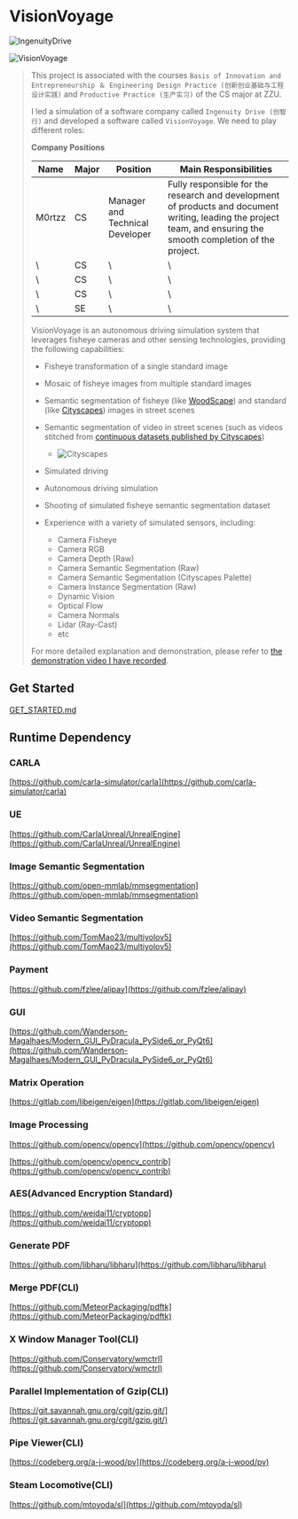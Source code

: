 # VisionVoyage

![IngenuityDrive](https://static.m0rtzz.com/images/Year:2024/Month:08/Day:15/14:23:37_IngenuityDrive.png)

![VisionVoyage](https://static.m0rtzz.com/images/Year:2024/Month:08/Day:15/13:54:06_VisionVoyage.png)

> This project is associated with the courses `Basis of Innovation and Entrepreneurship ＆ Engineering Design Practice (创新创业基础与工程设计实践)`  and `Productive Practice (生产实习)` of the CS major at ZZU.
>
> I led a simulation of a software company called `Ingenuity Drive (创智行)` and developed a software called `VisionVoyage`. We need to play different roles:
>
> **Company Positions**
>
> | Name   | Major | Position                        | Main Responsibilities                                        |
> | ------ | ----- | ------------------------------- | ------------------------------------------------------------ |
> | M0rtzz | CS    | Manager and Technical Developer | Fully responsible for the research and development of products and document writing, leading the project team, and ensuring the smooth completion of the project. |
> | \      | CS    | \                               | \                                                            |
> | \      | CS    | \                               | \                                                            |
> | \      | CS    | \                               | \                                                            |
> | \      | SE    | \                               | \                                                            |
>
> VisionVoyage is an autonomous driving simulation system that leverages  fisheye cameras and other sensing technologies, providing the following  capabilities:
>
> - Fisheye transformation of a single standard image
> - Mosaic of fisheye images from multiple standard images
> - Semantic segmentation of fisheye (like [WoodScape](https://woodscape.valeo.com/woodscape)) and standard (like [Cityscapes](https://www.cityscapes-dataset.com)) images in street scenes
> - Semantic segmentation of video in street scenes (such as videos stitched from [continuous datasets published by Cityscapes](https://www.cityscapes-dataset.com/downloads))
>   -  ![Cityscapes](https://static.m0rtzz.com/images/Year:2024/Month:08/Day:15/17:24:53_Cityscapes.png)
>
> - Simulated driving
> - Autonomous driving simulation
> - Shooting of simulated fisheye semantic segmentation dataset
> - Experience with a variety of simulated sensors, including:
>   - Camera Fisheye
>   - Camera RGB
>   - Camera Depth (Raw)
>   - Camera Semantic Segmentation (Raw)
>   - Camera Semantic Segmentation (Cityscapes Palette)
>   - Camera Instance Segmentation (Raw)
>   - Dynamic Vision
>   - Optical Flow
>   - Camera Normals
>   - Lidar (Ray-Cast)
>   - etc
>
> For more detailed explanation and demonstration, please refer to [the demonstration video I have recorded](./docs/DEMONSTRATION.md).

## Get Started

[GET_STARTED.md](./docs/GET_STARTED.md)

## Runtime Dependency

### CARLA

[https://github.com/carla-simulator/carla](https://github.com/carla-simulator/carla)

### UE

[https://github.com/CarlaUnreal/UnrealEngine](https://github.com/CarlaUnreal/UnrealEngine)

### Image Semantic Segmentation

[https://github.com/open-mmlab/mmsegmentation](https://github.com/open-mmlab/mmsegmentation)

### Video Semantic Segmentation

[https://github.com/TomMao23/multiyolov5](https://github.com/TomMao23/multiyolov5)

### Payment

[https://github.com/fzlee/alipay](https://github.com/fzlee/alipay)

### GUI

[https://github.com/Wanderson-Magalhaes/Modern_GUI_PyDracula_PySide6_or_PyQt6](https://github.com/Wanderson-Magalhaes/Modern_GUI_PyDracula_PySide6_or_PyQt6)

### Matrix Operation

[https://gitlab.com/libeigen/eigen](https://gitlab.com/libeigen/eigen)

### Image Processing

[https://github.com/opencv/opencv](https://github.com/opencv/opencv)

[https://github.com/opencv/opencv_contrib](https://github.com/opencv/opencv_contrib)

### AES(Advanced Encryption Standard)

[https://github.com/weidai11/cryptopp](https://github.com/weidai11/cryptopp)

### Generate PDF

[https://github.com/libharu/libharu](https://github.com/libharu/libharu)

### Merge PDF(CLI)

[https://github.com/MeteorPackaging/pdftk](https://github.com/MeteorPackaging/pdftk)

### X Window Manager Tool(CLI)

[https://github.com/Conservatory/wmctrl](https://github.com/Conservatory/wmctrl)

### Parallel Implementation of Gzip(CLI)

[https://git.savannah.gnu.org/cgit/gzip.git/](https://git.savannah.gnu.org/cgit/gzip.git/)

### Pipe Viewer(CLI)

[https://codeberg.org/a-j-wood/pv](https://codeberg.org/a-j-wood/pv)

### Steam Locomotive(CLI)

[https://github.com/mtoyoda/sl](https://github.com/mtoyoda/sl)
